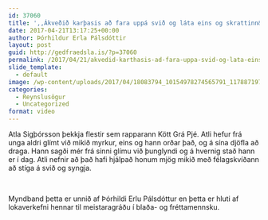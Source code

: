 ```yaml
---
id: 37060
title: ',,Ákveðið karþasis að fara uppá svið og láta eins og skrattinn&#8221;'
date: 2017-04-21T13:17:25+00:00
author: Þórhildur Erla Pálsdóttir
layout: post
guid: http://gedfraedsla.is/?p=37060
permalink: /2017/04/21/akvedid-karthasis-ad-fara-uppa-svid-og-lata-eins-og-skrattinn/
slide_template:
  - default
image: /wp-content/uploads/2017/04/18083794_10154978274565791_1178871976_o.jpg
categories:
  - Reynslusögur
  - Uncategorized
format: video
---
```

Atla Sigþórsson þekkja flestir sem rapparann Kött Grá Pjé. Atli hefur frá unga aldri glímt við mikið myrkur, eins og hann orðar það, og á sína djöfla að draga. Hann sagði mér frá sinni glímu við þunglyndi og á hvernig stað hann er í dag. Atli nefnir að það hafi hjálpað honum mjög mikið með félagskvíðann að stíga á svið og syngja.

&nbsp;



Myndband þetta er unnið af Þórhildi Erlu Pálsdóttur en þetta er hluti af lokaverkefni hennar til meistaragráðu í blaða- og fréttamennsku.